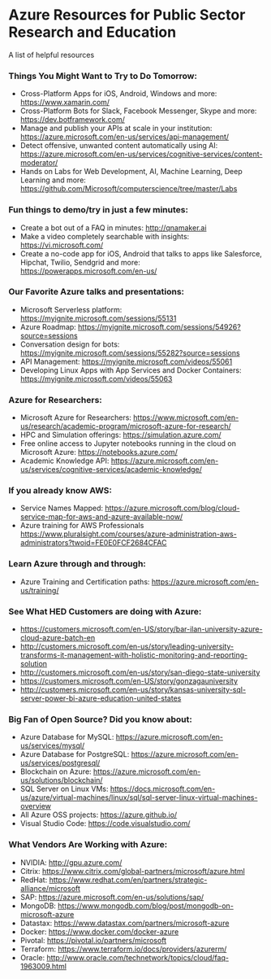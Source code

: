 # Azure Resources for Public Sector Research and Education
A list of helpful resources

### Things You Might Want to Try to Do Tomorrow:
-	Cross-Platform Apps for iOS, Android, Windows and more: https://www.xamarin.com/ 
-	Cross-Platform Bots for Slack, Facebook Messenger, Skype and more: https://dev.botframework.com/ 
-	Manage and publish your APIs at scale in your institution: https://azure.microsoft.com/en-us/services/api-management/ 
-	Detect offensive, unwanted content automatically using AI: https://azure.microsoft.com/en-us/services/cognitive-services/content-moderator/ 
- Hands on Labs for Web Development, AI, Machine Learning, Deep Learning and more: https://github.com/Microsoft/computerscience/tree/master/Labs

### Fun things to demo/try in just a few minutes: 
-	Create a bot out of a FAQ in minutes: http://qnamaker.ai 
-	Make a video completely searchable with insights: https://vi.microsoft.com/ 
-	Create a no-code app for iOS, Android that talks to apps like Salesforce, Hipchat, Twilio, Sendgrid and more: https://powerapps.microsoft.com/en-us/

### Our Favorite Azure talks and presentations: 
-	Microsoft Serverless platform: https://myignite.microsoft.com/sessions/55131 
-	Azure Roadmap: https://myignite.microsoft.com/sessions/54926?source=sessions
-	Conversation design for bots: https://myignite.microsoft.com/sessions/55282?source=sessions 
-	API Management: https://myignite.microsoft.com/videos/55061 
-	Developing Linux Apps with App Services and Docker Containers: https://myignite.microsoft.com/videos/55063 

### Azure for Researchers: 
-	Microsoft Azure for Researchers: https://www.microsoft.com/en-us/research/academic-program/microsoft-azure-for-research/ 
-	HPC and Simulation offerings: https://simulation.azure.com/ 
- Free online access to Jupyter notebooks running in the cloud on Microsoft Azure: https://notebooks.azure.com/
- Academic Knowledge API: https://azure.microsoft.com/en-us/services/cognitive-services/academic-knowledge/

### If you already know AWS: 
-	Service Names Mapped:  https://azure.microsoft.com/blog/cloud-service-map-for-aws-and-azure-available-now/ 
-	Azure training for AWS Professionals https://www.pluralsight.com/courses/azure-administration-aws-administrators?twoid=FE0E0FCF2684CFAC 

### Learn Azure through and through:
-	Azure Training and Certification paths: https://azure.microsoft.com/en-us/training/ 

### See What HED Customers are doing with Azure: 
-	https://customers.microsoft.com/en-US/story/bar-ilan-university-azure-cloud-azure-batch-en 
-	http://customers.microsoft.com/en-us/story/leading-university-transforms-it-management-with-holistic-monitoring-and-reporting-solution 
-	http://customers.microsoft.com/en-us/story/san-diego-state-university 
-	https://customers.microsoft.com/en-US/story/gonzagauniversity 
-	http://customers.microsoft.com/en-us/story/kansas-university-sql-server-power-bi-azure-education-united-states 

### Big Fan of Open Source? Did you know about:
-	Azure Database for MySQL: https://azure.microsoft.com/en-us/services/mysql/ 
-	Azure Database for PostgreSQL: https://azure.microsoft.com/en-us/services/postgresql/ 
-	Blockchain on Azure: https://azure.microsoft.com/en-us/solutions/blockchain/ 
-	SQL Server on Linux VMs: https://docs.microsoft.com/en-us/azure/virtual-machines/linux/sql/sql-server-linux-virtual-machines-overview
-	All Azure OSS projects: https://azure.github.io/ 
-	Visual Studio Code: https://code.visualstudio.com/ 

### What Vendors Are Working with Azure: 
-	NVIDIA: http://gpu.azure.com/
-	Citrix: https://www.citrix.com/global-partners/microsoft/azure.html 
-	RedHat: https://www.redhat.com/en/partners/strategic-alliance/microsoft 
-	SAP: https://azure.microsoft.com/en-us/solutions/sap/ 
-	MongoDB: https://www.mongodb.com/blog/post/mongodb-on-microsoft-azure 
-	Datastax: https://www.datastax.com/partners/microsoft-azure 
-	Docker: https://www.docker.com/docker-azure 
-	Pivotal: https://pivotal.io/partners/microsoft 
-	Terraform: https://www.terraform.io/docs/providers/azurerm/ 
-	Oracle: http://www.oracle.com/technetwork/topics/cloud/faq-1963009.html 
